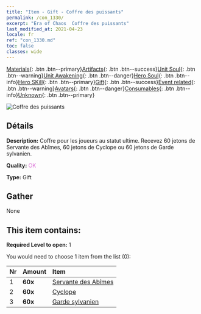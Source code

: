 ```yaml
---
title: "Item - Gift - Coffre des puissants"
permalink: /con_1330/
excerpt: "Era of Chaos  Coffre des puissants"
last_modified_at: 2021-04-23
locale: fr
ref: "con_1330.md"
toc: false
classes: wide
---
```

 [Materials](/ItemsFR/){: .btn .btn--primary}[Artifacts](/ItemsFR/Artifacts/){: .btn .btn--success}[Unit Soul](/ItemsFR/UnitSoul/){: .btn .btn--warning}[Unit Awakening](/ItemsFR/UnitAwakening/){: .btn .btn--danger}[Hero Soul](/ItemsFR/HeroSoul/){: .btn .btn--info}[Hero SKill](/ItemsFR/HeroSkill/){: .btn .btn--primary}[Gift](/ItemsFR/Gift/){: .btn .btn--success}[Event related](/ItemsFR/Events/){: .btn .btn--warning}[Avatars](/ItemsFR/Avatars/){: .btn .btn--danger}[Consumables](/ItemsFR/Consumables/){: .btn .btn--info}[Unknown](/ItemsFR/Unknown/){: .btn .btn--primary}

 ![Coffre des puissants](/images/t/i_905001.png)

## Détails
 **Description:** Coffre pour les joueurs au statut ultime. Recevez 60 jetons de Servante des Abîmes, 60 jetons de Cyclope ou 60 jetons de Garde sylvanien.

 **Quality:** <span style="color: #DA70D6">OK</span>

 **Type:** Gift

## Gather

  None

## This item contains:

 **Required Level to open:** 1

 You would need to choose 1 item from the list (0):

  | Nr | Amount |     Item    |
  |:---|:-------|:------------|
  | 1 |  **60x** | [Servante des Abîmes](/ItemsFR/unt_230/) |  | 
  | 2 |  **60x** | [Cyclope](/ItemsFR/unt_222/) |  | 
  | 3 |  **60x** | [Garde sylvanien](/ItemsFR/unt_203/) |  | 
